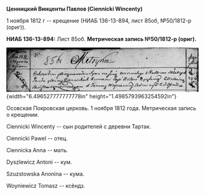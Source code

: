 **Ценницкий Винценты Павлов (Ciennicki Wincenty)**

1 ноября 1812 г -- крещение (НИАБ 136-13-894, лист 85об, №50/1812-р
(ориг)).

**НИАБ 136-13-894:** Лист 85об. **Метрическая запись №50/1812-р
(ориг).**

![](./media/2ebdb66a25378c51c7d05d587a865e851a631871.png){width="6.496527777777778in"
height="1.4985793963254592in"}

Осовская Покровская церковь. 1 ноября 1812 года. Метрическая запись о
крещении.

Ciennicki Wincenty -- сын родителей с деревни Тартак.

Ciennicki Pawel -- отец.

Ciennicka Anna -- мать.

Dyszlewicz Antoni -- кум.

Szuzstowska Anonina -- кума.

Woyniewicz Tomasz -- ксёндз.
